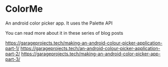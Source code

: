 # ColorMe
An android color picker app. It uses the Palette API

You can read more about it in these series of blog posts

https://garageprojects.tech/making-an-android-colour-picker-application-part-1/
https://garageprojects.tech/an-android-colour-picker-application-part-2/
https://garageprojects.tech/making-an-android-color-picker-app-part-3/

